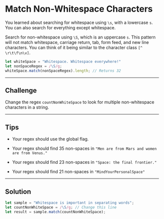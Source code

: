 # Match Non-Whitespace Characters

You learned about searching for whitespace using `\s`, with a lowercase `s`. You can also search for everything except whitespace.

Search for non-whitespace using `\S`, which is an uppercase `s`. This pattern will not match whitespace, carriage return, tab, form feed, and new line characters. You can think of it being similar to the character class `[^ \r\t\f\n\v]`.

```js
let whiteSpace = "Whitespace. Whitespace everywhere!"
let nonSpaceRegex = /\S/g;
whiteSpace.match(nonSpaceRegex).length; // Returns 32
```

---

## Challenge

Change the regex `countNonWhiteSpace` to look for multiple non-whitespace characters in a string.

---

## Tips

- Your regex should use the global flag.

- Your regex should find 35 non-spaces in `"Men are from Mars and women are from Venus."`

- Your regex should find 23 non-spaces in `"Space: the final frontier."`

- Your regex should find 21 non-spaces in `"MindYourPersonalSpace"`

---

## Solution

```js
let sample = "Whitespace is important in separating words";
let countNonWhiteSpace = /\S/g; // Change this line
let result = sample.match(countNonWhiteSpace);
```